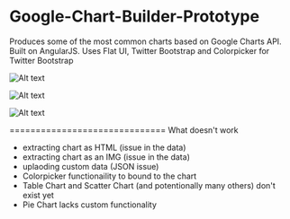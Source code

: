 Google-Chart-Builder-Prototype
==============================

Produces some of the most common charts based on Google Charts API. Built on AngularJS. Uses Flat UI, Twitter Bootstrap and Colorpicker for Twitter Bootstrap

![Alt text](http://imgur.com/BJx4YB9.png "Google Chart Builder Prototype")

![Alt text](http://imgur.com/kKPtU9T.png "Colorpicker")

![Alt text](http://imgur.com/7X00phq.png "Grid Options")

==============================
What doesn't work

* extracting chart as HTML (issue in the data)
* extracting chart as an IMG (issue in the data)
* uplaoding custom data (JSON issue)
* Colorpicker functionaility to bound to the chart
* Table Chart and Scatter Chart (and potentionally many others) don't exist yet
* Pie Chart lacks custom functionality
